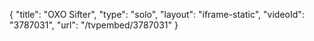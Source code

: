 {
    "title": "OXO Sifter",
    "type": "solo",
    "layout": "iframe-static",
    "videoId": "3787031",
    "url": "\/tvpembed\/3787031"
}
